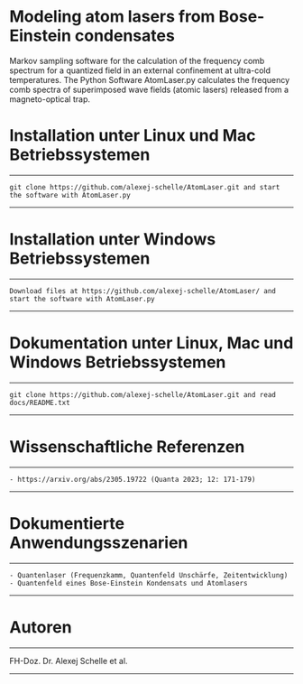 
# Modeling atom lasers from Bose-Einstein condensates
Markov sampling software for the calculation of the frequency comb spectrum for a quantized field in an external confinement at ultra-cold temperatures. The Python Software 
AtomLaser.py calculates the frequency comb spectra of superimposed wave fields (atomic lasers) released from a magneto-optical trap.

# Installation unter Linux und Mac Betriebssystemen
*********************************************************************************************************************
    git clone https://github.com/alexej-schelle/AtomLaser.git and start the software with AtomLaser.py
*********************************************************************************************************************

# Installation unter Windows Betriebssystemen
*********************************************************************************************************************
    Download files at https://github.com/alexej-schelle/AtomLaser/ and start the software with AtomLaser.py
*********************************************************************************************************************

# Dokumentation unter Linux, Mac und Windows Betriebssystemen
*********************************************************************************************************************
    git clone https://github.com/alexej-schelle/AtomLaser.git and read docs/README.txt
*********************************************************************************************************************

# Wissenschaftliche Referenzen
*********************************************************************************************************************
    - https://arxiv.org/abs/2305.19722 (Quanta 2023; 12: 171-179)
*********************************************************************************************************************

# Dokumentierte Anwendungsszenarien
*********************************************************************************************************************

    - Quantenlaser (Frequenzkamm, Quantenfeld Unschärfe, Zeitentwicklung)
    - Quantenfeld eines Bose-Einstein Kondensats und Atomlasers
    
*********************************************************************************************************************

# Autoren

*********************************************************************************************************************

FH-Doz. Dr. Alexej Schelle et al.

*********************************************************************************************************************



